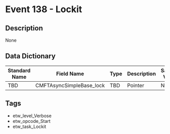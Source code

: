# Event 138 - Lockit

## Description
None

## Data Dictionary
|Standard Name|Field Name|Type|Description|Sample Value|
|---|---|---|---|---|
|TBD|CMFTAsyncSimpleBase_lock|TBD|Pointer|None|None|

## Tags
* etw_level_Verbose
* etw_opcode_Start
* etw_task_Lockit